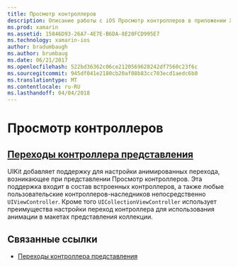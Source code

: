 ```yaml
---
title: Просмотр контроллеров
description: Описание работы с iOS Просмотр контроллеров в приложении Xamarin.iOS.
ms.prod: xamarin
ms.assetid: 15846D93-26A7-4E7E-B6DA-8E20FCD995E7
ms.technology: xamarin-ios
author: bradumbaugh
ms.author: brumbaug
ms.date: 06/21/2017
ms.openlocfilehash: 522bd36362c06ce2120569628242df7560c23f6c
ms.sourcegitcommit: 945df041e2180cb20af08b83cc703ecd1aedc6b0
ms.translationtype: MT
ms.contentlocale: ru-RU
ms.lasthandoff: 04/04/2018
---
```

# <a name="view-controllers"></a>Просмотр контроллеров

## <a name="view-controller-transitionstransitionsmd"></a>[Переходы контроллера представления](transitions.md)

UIKit добавляет поддержку для настройки анимированных перехода, возникающее при представлении Просмотр контроллеров. Эта поддержка входит в состав встроенных контроллеров, а также любые пользовательские контроллеров-наследников непосредственно `UIViewController`. Кроме того `UICollectionViewController` использует преимущества настройки переход контроллера для использования анимации в макетах представления коллекции.







## <a name="related-links"></a>Связанные ссылки

- [Переходы контроллера представления](~/ios/user-interface/ios-ui/view-controllers/transitions.md)
